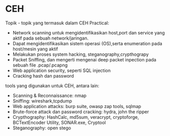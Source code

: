 # CEH

Topik - topik yang termasuk dalam CEH Practical:

- Network scanning untuk mengidentifikasikan host,port dan service yang aktif pada sebuah network/jaringan.
- Dapat mengidentifikasikan sistem operasi (OS),serta enumeration pada host/mesin yang aktif
- Melakukan proses system hacking, steganography,crypthograpy
- Packet Sniffing, dan mengerti mengenai deep packet inpection pada sebuah file .pcap/.pcapng
- Web application security, seperti SQL injection
- Cracking hash dan password

tools yang digunakan untuk CEH, antara lain:

- Scanning & Reconnaissance: nmap
- Sniffing: wireshark,tcpdump
- Web application attacks: burp suite, owasp zap tools, sqlmap
- Brute-force attack dan password cracking: hydra, john the ripper
- Crypthography: HashCalc, md5sum, veracrypt, cryptoforge, BCTextEncoder Utility, SONAR.exe, Cryptool
- Steganography: open stego
